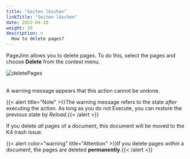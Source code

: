 ```yaml
---
title: "Seiten löschen"
linkTitle: "Seiten löschen"
date: 2022-04-20
weight: 20
description: >
  How to delete pages?
---
```



PageJinn allows you to delete pages. To do this, select the pages and choose **Delete** from the context menu.


 ![deletePages](/images/deletePages.png)

<br>
 A warning message appears that this action cannot be undone.

 {{< alert title="Note" >}}The warning message refers to the state *after* executing the action. As long as you do not Execute, you can restore the previous state by *Reload*.{{< /alert >}}


If you delete *all* pages of a document, this document will be moved to the K4 trash issue.

{{< alert color="warning" title="Attention" >}}If you delete pages *within* a document, the pages are deleted **permanently**.{{< /alert >}}

 